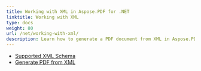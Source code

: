 ```yaml
---
title: Working with XML in Aspose.PDF for .NET
linktitle: Working with XML
type: docs
weight: 80
url: /net/working-with-xml/
description: Learn how to generate a PDF document from XML in Aspose.PDF for .NET
---
```


- [Supported XML Schema](/pdf/net/supported-xml-schema/)
- [Generate PDF from XML](/pdf/net/generate-pdf-from-xml)
